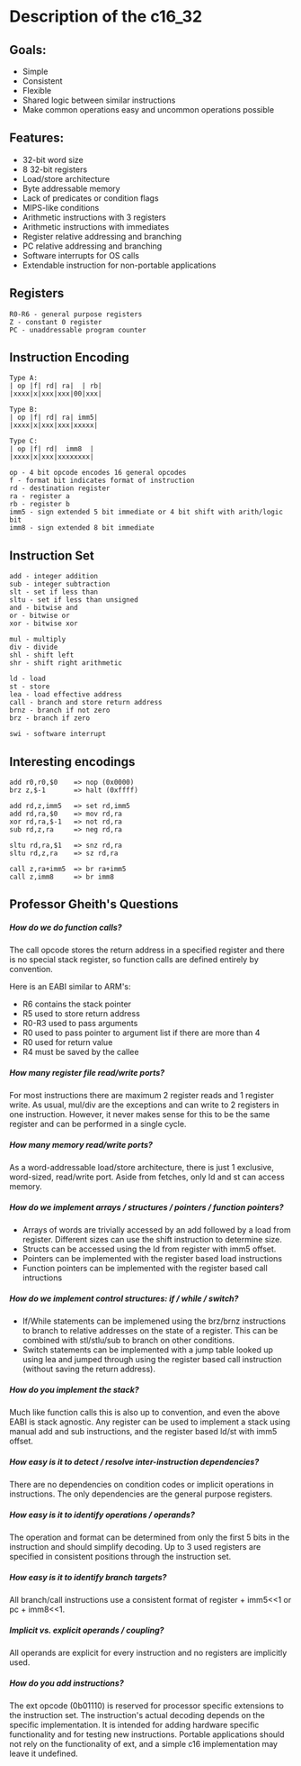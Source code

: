# Description of the c16_32

## Goals:
 - Simple
 - Consistent
 - Flexible
 - Shared logic between similar instructions
 - Make common operations easy and uncommon operations possible

## Features:
 - 32-bit word size
 - 8 32-bit registers
 - Load/store architecture
 - Byte addressable memory
 - Lack of predicates or condition flags
 - MIPS-like conditions
 - Arithmetic instructions with 3 registers
 - Arithmetic instructions with immediates
 - Register relative addressing and branching
 - PC relative addressing and branching
 - Software interrupts for OS calls
 - Extendable instruction for non-portable applications


## Registers

    R0-R6 - general purpose registers
    Z - constant 0 register
    PC - unaddressable program counter


## Instruction Encoding

    Type A:
    | op |f| rd| ra|  | rb|
    |xxxx|x|xxx|xxx|00|xxx|
    
    Type B:
    | op |f| rd| ra| imm5|
    |xxxx|x|xxx|xxx|xxxxx|
    
    Type C:
    | op |f| rd|  imm8  |
    |xxxx|x|xxx|xxxxxxxx|
    
    op - 4 bit opcode encodes 16 general opcodes
    f - format bit indicates format of instruction
    rd - destination register
    ra - register a
    rb - register b
    imm5 - sign extended 5 bit immediate or 4 bit shift with arith/logic bit
    imm8 - sign extended 8 bit immediate
    

## Instruction Set

    add - integer addition
    sub - integer subtraction
    slt - set if less than
    sltu - set if less than unsigned
    and - bitwise and
    or - bitwise or
    xor - bitwise xor
    
    mul - multiply
    div - divide
    shl - shift left
    shr - shift right arithmetic
    
    ld - load
    st - store
    lea - load effective address
    call - branch and store return address
    brnz - branch if not zero
    brz - branch if zero

    swi - software interrupt


## Interesting encodings

    add r0,r0,$0    => nop (0x0000)
    brz z,$-1       => halt (0xffff)
    
    add rd,z,imm5   => set rd,imm5
    add rd,ra,$0    => mov rd,ra
    xor rd,ra,$-1   => not rd,ra
    sub rd,z,ra     => neg rd,ra

    sltu rd,ra,$1   => snz rd,ra
    sltu rd,z,ra    => sz rd,ra
    
    call z,ra+imm5  => br ra+imm5
    call z,imm8     => br imm8


## Professor Gheith's Questions

##### How do we do function calls?
The call opcode stores the return address in a specified register and there is 
no special stack register, so function calls are defined entirely by convention. 

Here is an EABI similar to ARM's:
 * R6 contains the stack pointer
 * R5 used to store return address
 * R0-R3 used to pass arguments
 * R0 used to pass pointer to argument list if there are more than 4
 * R0 used for return value
 * R4 must be saved by the callee

##### How many register file read/write ports?
For most instructions there are maximum 2 register reads and 1 register write.
As usual, mul/div are the exceptions and can write to 2 registers in one 
instruction. However, it never makes sense for this to be the same register 
and can be performed in a single cycle.

##### How many memory read/write ports?
As a word-addressable load/store architecture, there is just 1 exclusive, 
word-sized, read/write port. Aside from fetches, only ld and st can access memory.

##### How do we implement arrays / structures / pointers / function pointers?
 * Arrays of words are trivially accessed by an add followed by a load from 
   register. Different sizes can use the shift instruction to determine size.
 * Structs can be accessed using the ld from register with imm5 offset. 
 * Pointers can be implemented with the register based load instructions
 * Function pointers can be implemented with the register based call intructions

##### How do we implement control structures: if / while / switch?
 * If/While statements can be implemened using the brz/brnz instructions to 
   branch to relative addresses on the state of a register. This can be 
   combined with stl/stlu/sub to branch on other conditions.
 * Switch statements can be implemented with a jump table looked up using 
   lea and jumped through using the register based call instruction 
   (without saving the return address).

##### How do you implement the stack?
Much like function calls this is also up to convention, and even the above 
EABI is stack agnostic. Any register can be used to implement a stack using 
manual add and sub instructions, and the register based ld/st with imm5 offset.

##### How easy is it to detect / resolve inter-instruction dependencies?
There are no dependencies on condition codes or implicit operations in 
instructions. The only dependencies are the general purpose registers.

##### How easy is it to identify operations / operands?
The operation and format can be determined from only the first 5 bits 
in the instruction and should simplify decoding. Up to 3 used registers are 
specified in consistent positions through the instruction set.

##### How easy is it to identify branch targets?
All branch/call instructions use a consistent format of 
register + imm5<<1 or pc + imm8<<1. 

##### Implicit vs. explicit operands / coupling?
All operands are explicit for every instruction and no registers 
are implicitly used.

##### How do you add instructions?
The ext opcode (0b01110) is reserved for processor specific extensions to
the instruction set. The instruction's actual decoding depends on the specific
implementation. It is intended for adding hardware specific functionality and 
for testing new instructions. Portable applications should not rely on the 
functionality of ext, and a simple c16 implementation may leave it undefined.

